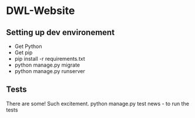 # DWL-Website

## Setting up dev environement
- Get Python
- Get pip
- pip install -r requirements.txt
- python manage.py migrate
- python manage.py runserver

## Tests
There are some! Such excitement.
python manage.py test news - to run the tests